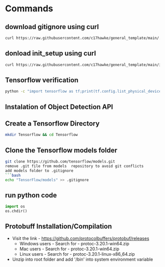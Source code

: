 # Commands 

## download gitignore using curl 
```bash 
curl https://raw.githubusercontent.com/c17hawke/general_template/main/.gitignore
```
## donload init_setup using curl 
```bash 
curl https://raw.githubusercontent.com/c17hawke/general_template/main/init_setup.sh
```
## Tensorflow verification  

```bash
python -c "import tensorflow as tf;print(tf.config.list_physical_devices('CPU'))"
```
## Instalation of Object Detection API

## Create a Tensorflow Directory 
```bash 
mkdir Tensorflow && cd Tensorflow
```
## Clone the Tensorflow models folder 
```bash
git clone https://github.com/tensorflow/models.git
remove .git file from models  repository to avoid git conflicts
add models folder to .gitignore
```bash
echo "TensorFlow/models" >> .gitignore
```
## run python code
```python
import os 
os.chdir() 
````
## Protobuff Installation/Compilation
- Visit the link - https://github.com/protocolbuffers/protobuf/releases
  - Windows users -
     Search for - protoc-3.20.1-win64.zip
  - Mac users - 
     Search for - protoc-3.20.1-win64.zip 
  - Linux users - 
    Search for - protoc-3.20.1-linux-x86_64.zip
- Unzip into root folder and add '<PATH TO protoc folder>/bin' into system environment variable

